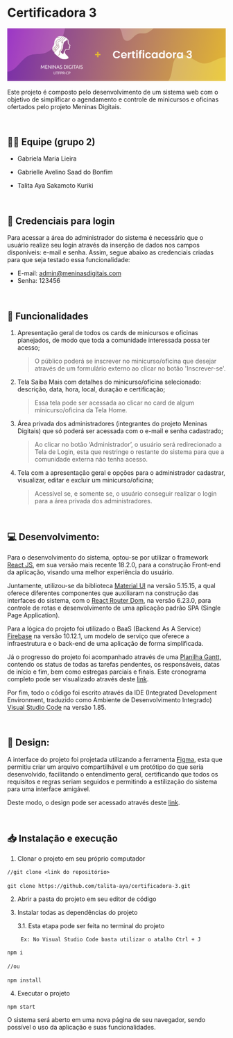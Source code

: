 # Certificadora 3

<img src="src/Assets/github.png" alt="capa do projeto" />

<br>

Este projeto é composto pelo desenvolvimento de um sistema web com o objetivo de simplificar o agendamento e controle de minicursos e oficinas ofertados pelo projeto Meninas Digitais.

<br>

## 👨‍💻 Equipe (grupo 2)

- Gabriela Maria Lieira

- Gabrielle Avelino Saad do Bonfim

- Talita Aya Sakamoto Kuriki

<br>

## 🔑 Credenciais para login

Para acessar a área do administrador do sistema é necessário que o usuário realize seu login através da inserção de dados nos campos disponíveis: e-mail e senha. 
Assim, segue abaixo as credenciais criadas para que seja testado essa funcionalidade:

- E-mail: admin@meninasdigitais.com
- Senha: 123456

<br>

## 📑 Funcionalidades


1. Apresentação geral de todos os cards de minicursos e oficinas planejados, de modo que toda a comunidade interessada possa ter acesso;

      > O público poderá se inscrever no minicurso/oficina que desejar através de um formulário externo ao clicar no botão 'Inscrever-se'.

2. Tela Saiba Mais com detalhes do minicurso/oficina selecionado: descrição, data, hora, local, duração e certificação;

    > Essa tela pode ser acessada ao clicar no card de algum minicurso/oficina da Tela Home.

3. Área privada dos administradores (integrantes do projeto Meninas Digitais) que só poderá ser acessada com o e-mail e senha cadastrado;
    
    > Ao clicar no botão ‘Administrador’, o usuário será redirecionado a Tela de Login, esta que restringe o restante do sistema para que a comunidade externa não tenha acesso.

4. Tela com a apresentação geral e opções para o administrador cadastrar, visualizar, editar e excluir um minicurso/oficina;

    > Acessível se, e somente se, o usuário conseguir realizar o login para a área privada dos administradores.

<br>

## 💻 Desenvolvimento:

Para o desenvolvimento do sistema, optou-se por utilizar o framework [React JS](https://pt-br.legacy.reactjs.org), em sua versão mais recente 18.2.0, para a construção Front-end da aplicação, visando uma melhor experiência do usuário. 

Juntamente, utilizou-se da biblioteca [Material UI](https://mui.com) na versão 5.15.15, a qual oferece diferentes componentes que auxiliaram na construção das interfaces do sistema, com o [React Router Dom](https://reactrouter.com/en/main), na versão 6.23.0, para controle de rotas e desenvolvimento de uma aplicação padrão SPA (Single Page Application).

  

Para a lógica do projeto foi utilizado o BaaS (Backend As A Service) [Firebase](https://firebase.google.com/products-build?hl=pt) na versão 10.12.1, um modelo de serviço que oferece a infraestrutura e o back-end de uma aplicação de forma simplificada.

  

Já o progresso do projeto foi acompanhado através de uma [Planilha Gantt](https://blog.runrun.it/planilha-de-gantt/#:~:text=O%20gr%C3%A1fico%20de%20gantt%20%C3%A9,a%20produtividade%20da%20sua%20%C3%A1rea.), contendo os status de todas as tarefas pendentes, os responsáveis, datas de início e fim, bem como estregas parciais e finais. Este cronograma completo pode ser visualizado através deste [link](https://docs.google.com/spreadsheets/d/1ch29nuDN0-2P2YCQSGXyLf8QUYjbYn0F/edit?usp=sharing&ouid=112152257061659035144&rtpof=true&sd=true).


Por fim, todo o código foi escrito através da IDE (Integrated Development Environment, traduzido como Ambiente de Desenvolvimento Integrado) [Visual Studio Code](https://code.visualstudio.com) na versão 1.85.

  
<br>

## 🎨 Design:

A interface do projeto foi projetada utilizando a ferramenta [Figma](https://www.google.com/url?sa=t&rct=j&q=&esrc=s&source=web&cd=&ved=2ahUKEwitvZDQr7mBAxUepZUCHXgoBgIQFnoECAcQAQ&url=https://www.figma.com/&usg=AOvVaw2ixWJnr7CgjXMg3QXfTz4u&opi=89978449), esta que permitiu criar um arquivo compartilhável e um protótipo do que seria desenvolvido, facilitando o entendimento geral, certificando que todos os requisitos e regras seriam seguidos e permitindo a estilização do sistema para uma interface amigável.

  

Deste modo, o design pode ser acessado através deste [link](https://www.figma.com/file/7ODflqzaYbwreyfpwY6Z5l/Certificadora-3?type=design&node-id=4%3A4320&mode=design&t=NyQIQHbHquTtdAI0-1).

  
  
<br>

## 📥 Instalação e execução

1. Clonar o projeto em seu próprio computador

```
//git clone <link do repositório>

git clone https://github.com/talita-aya/certificadora-3.git
```
2. Abrir a pasta do projeto em seu editor de código


3. Instalar todas as dependências do projeto

    3.1. Esta etapa pode ser feita no terminal do projeto

        Ex: No Visual Studio Code basta utilizar o atalho Ctrl + J

```
npm i

//ou

npm install
```

4. Executar o projeto

```
npm start
```


O sistema será aberto em uma nova página de seu navegador, sendo possível o uso da aplicação e suas funcionalidades.
